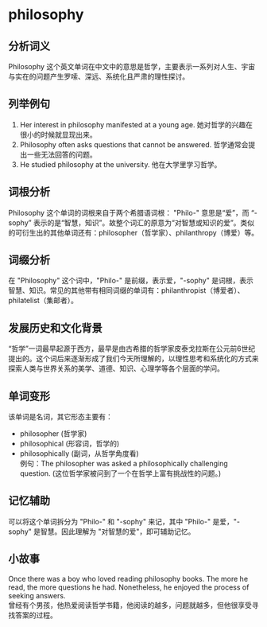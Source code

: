 # philosophy

## 分析词义

  

Philosophy 这个英文单词在中文中的意思是哲学，主要表示一系列对人生、宇宙与实在的问题产生罗嗦、深远、系统化且严肃的理性探讨。

  

## 列举例句

  

1.  Her interest in philosophy manifested at a young age. 她对哲学的兴趣在很小的时候就显现出来。
2.  Philosophy often asks questions that cannot be answered. 哲学通常会提出一些无法回答的问题。
3.  He studied philosophy at the university. 他在大学里学习哲学。

  

## 词根分析

  

Philosophy 这个单词的词根来自于两个希腊语词根： "Philo-" 意思是“爱”，而 “-sophy” 表示的是“智慧，知识”。故整个词汇的原意为“对智慧或知识的爱”。类似的可衍生出的其他单词还有：philosopher（哲学家）、philanthropy（博爱）等。

  

## 词缀分析

  

在 "Philosophy" 这个词中，"Philo-" 是前缀，表示爱，"-sophy" 是词根，表示智慧、知识。常见的其他带有相同词缀的单词有：philanthropist（博爱者）、philatelist（集邮者）。

  

## 发展历史和文化背景

  

“哲学”一词最早起源于西方，最早是由古希腊的哲学家皮泰戈拉斯在公元前6世纪提出的。这个词后来逐渐形成了我们今天所理解的，以理性思考和系统化的方式来探索人类与世界关系的美学、道德、知识、心理学等各个层面的学问。

  

## 单词变形

  

该单词是名词，其它形态主要有：

  

*   philosopher (哲学家)
*   philosophical (形容词，哲学的)
*   philosophically (副词，从哲学角度看)  
    例句：The philosopher was asked a philosophically challenging question. (这位哲学家被问到了一个在哲学上富有挑战性的问题。)

  

## 记忆辅助

  

可以将这个单词拆分为 "Philo-" 和 "-sophy" 来记，其中 "Philo-" 是爱，"-sophy" 是智慧。因此理解为 "对智慧的爱"，即可辅助记忆。

  

## 小故事

  

Once there was a boy who loved reading philosophy books. The more he read, the more questions he had. Nonetheless, he enjoyed the process of seeking answers.  
曾经有个男孩，他热爱阅读哲学书籍，他阅读的越多，问题就越多，但他很享受寻找答案的过程。
